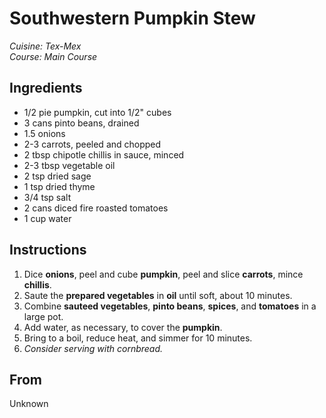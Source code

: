 # Southwestern Pumpkin Stew

_Cuisine:  Tex-Mex_<br />
_Course:  Main Course_

## Ingredients

- 1/2 pie pumpkin, cut into 1/2" cubes
- 3 cans pinto beans, drained
- 1.5 onions
- 2-3 carrots, peeled and chopped
- 2 tbsp chipotle chillis in sauce, minced
- 2-3 tbsp vegetable oil
- 2 tsp dried sage
- 1 tsp dried thyme
- 3/4 tsp salt
- 2 cans diced fire roasted tomatoes
- 1 cup water

## Instructions

1. Dice **onions**, peel and cube **pumpkin**, peel and slice **carrots**, mince **chillis**.
1. Saute the **prepared vegetables** in **oil** until soft, about 10 minutes.
1. Combine **sauteed vegetables**, **pinto beans**, **spices**, and **tomatoes** in a large pot.
1. Add water, as necessary, to cover the **pumpkin**.
1. Bring to a boil, reduce heat, and simmer for 10 minutes.
1. _Consider serving with cornbread._

## From

Unknown